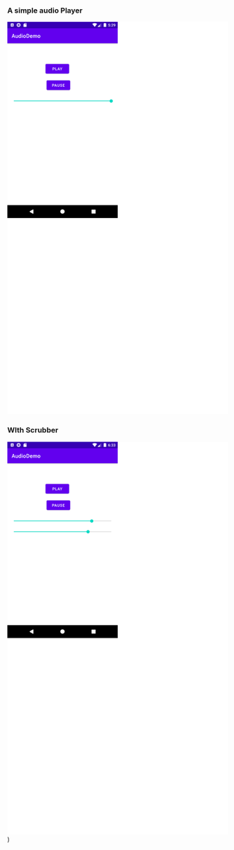 
###                                                           A simple audio Player
![alt text](https://github.com/rangsuo/Images/blob/main/AndroidAudioManager.png)

### WIth Scrubber

![alt text](https://github.com/rangsuo/Images/blob/main/AndroidAudioanagerWithScrubberpng.png))

